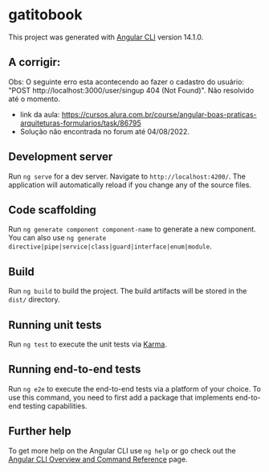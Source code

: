 # gatitobook

This project was generated with [Angular CLI](https://github.com/angular/angular-cli) version 14.1.0.

## A corrigir: 
Obs: O seguinte erro esta acontecendo ao fazer o cadastro do usuário: "POST http://localhost:3000/user/singup 404 (Not Found)". Não resolvido até o momento.
* link da aula: https://cursos.alura.com.br/course/angular-boas-praticas-arquiteturas-formularios/task/86795
* Solução não encontrada no forum até 04/08/2022.

## Development server

Run `ng serve` for a dev server. Navigate to `http://localhost:4200/`. The application will automatically reload if you change any of the source files.

## Code scaffolding

Run `ng generate component component-name` to generate a new component. You can also use `ng generate directive|pipe|service|class|guard|interface|enum|module`.

## Build

Run `ng build` to build the project. The build artifacts will be stored in the `dist/` directory.

## Running unit tests

Run `ng test` to execute the unit tests via [Karma](https://karma-runner.github.io).

## Running end-to-end tests

Run `ng e2e` to execute the end-to-end tests via a platform of your choice. To use this command, you need to first add a package that implements end-to-end testing capabilities.

## Further help

To get more help on the Angular CLI use `ng help` or go check out the [Angular CLI Overview and Command Reference](https://angular.io/cli) page.
